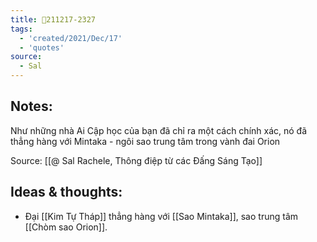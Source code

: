 ```yaml
---
title: 💬211217-2327
tags:
  - 'created/2021/Dec/17'
  - 'quotes'
source:
  - Sal
---
```


## Notes:
Như những nhà Ai Cập học của bạn đã chỉ ra một cách chính xác, nó đã thẳng hàng với Mintaka - ngôi sao trung tâm trong vành đai Orion

Source: [[@ Sal Rachele, Thông điệp từ các Đấng Sáng Tạo]]

## Ideas & thoughts:
- Đại [[Kim Tự Tháp]] thẳng hàng với [[Sao Mintaka]], sao trung tâm [[Chòm sao Orion]].